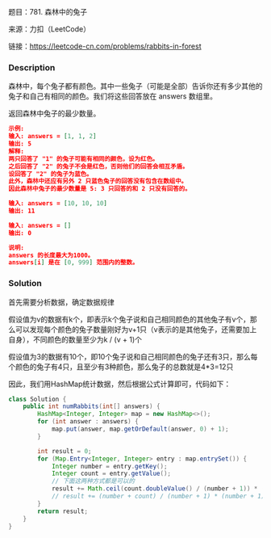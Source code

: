 题目：781. 森林中的兔子

来源：力扣（LeetCode）

链接：https://leetcode-cn.com/problems/rabbits-in-forest

### Description

森林中，每个兔子都有颜色。其中一些兔子（可能是全部）告诉你还有多少其他的兔子和自己有相同的颜色。我们将这些回答放在 answers 数组里。

返回森林中兔子的最少数量。

````json
示例:
输入: answers = [1, 1, 2]
输出: 5
解释:
两只回答了 "1" 的兔子可能有相同的颜色，设为红色。
之后回答了 "2" 的兔子不会是红色，否则他们的回答会相互矛盾。
设回答了 "2" 的兔子为蓝色。
此外，森林中还应有另外 2 只蓝色兔子的回答没有包含在数组中。
因此森林中兔子的最少数量是 5: 3 只回答的和 2 只没有回答的。

输入: answers = [10, 10, 10]
输出: 11

输入: answers = []
输出: 0

说明:
answers 的长度最大为1000。
answers[i] 是在 [0, 999] 范围内的整数。
````

### Solution

首先需要分析数据，确定数据规律

假设值为v的数据有k个，即表示k个兔子说和自己相同颜色的其他兔子有v个，那么可以发现每个颜色的兔子数量刚好为v+1只（v表示的是其他兔子，还需要加上自身），不同颜色的数量至少为k / (v + 1)个

假设值为3的数据有10个，即10个兔子说和自己相同颜色的兔子还有3只，那么每个颜色的兔子有4只，且至少有3种颜色，那么兔子的总数就是4*3=12只

因此，我们用HashMap统计数据，然后根据公式计算即可，代码如下：

```java
class Solution {
    public int numRabbits(int[] answers) {
        HashMap<Integer, Integer> map = new HashMap<>();
        for (int answer : answers) {
            map.put(answer, map.getOrDefault(answer, 0) + 1);
        }

        int result = 0;
        for (Map.Entry<Integer, Integer> entry : map.entrySet()) {
            Integer number = entry.getKey();
            Integer count = entry.getValue();
            // 下面这两种方式都是可以的
            result += Math.ceil(count.doubleValue() / (number + 1)) * (number + 1);
            // result += (number + count) / (number + 1) * (number + 1);
        }
        return result;
    }
}
```























